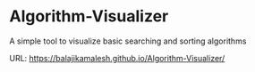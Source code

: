 # Algorithm-Visualizer

A simple tool to visualize basic searching and sorting algorithms

URL: https://balajikamalesh.github.io/Algorithm-Visualizer/
